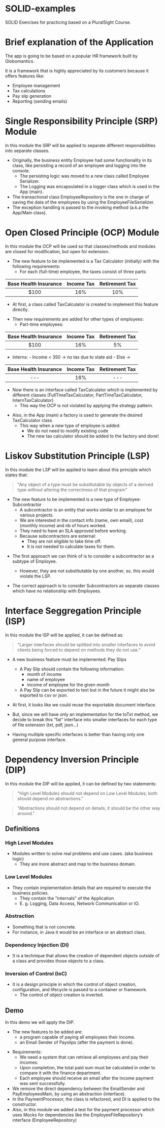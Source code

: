 # SOLID-examples

SOLID Exercises for practicing based on a PluralSight Course.

# Brief explanation of the Application

The app is going to be based on a popular HR framework built by Globomantics.

It is a framework that is highly appreciated by its customers because it offers features like:

- Employee management
- Tax calculations
- Pay slip generation
- Reporting (sending emails)

# Single Responsibility Principle (SRP) Module

In this module the SRP will be applied to separate different responsibilities into separate classes.

- Originally, the business entity Employee had some functionality in its class, like persisting a record of an employee and logging into the console.
  - The persisting logic was moved to a new class called Employee Serializer.
  - The Logging was encapsulated in a logger class which is used in the App (main).
- The transactional class EmployeeRepository is the one in charge of saving the data of the employees by using the EmployeeFileSerializer.
- The exception handling is passed to the invoking method (a.k.a the App/Main class).

# Open Closed Principle (OCP) Module

In this module the OCP will be used so that classes/methods and modules are closed for modification, but open for extension.

- The new feature to be implemented is a Tax Calculator (initially) with the following requirements:
  - For each (full-time) employee, the taxes consist of three parts:

| Base Health Insurance | Income Tax | Retirement Tax |
| :-------------------: | :--------: | :------------: |
|         $100          |    16%     |      10%       |

- At first, a class called TaxCalculator is created to implement this feature directly.

* Then new requirements are added for other types of employees:
  - Part-time employees:

| Base Health Insurance | Income Tax | Retirement Tax |
| :-------------------: | :--------: | :------------: |
|         $100          |    16%     |       5%       |

- Interns: - Income < 350 -> no tax due to state aid - Else ->

| Base Health Insurance | Income Tax | Retirement Tax |
| :-------------------: | :--------: | :------------: |
|          ---          |    16%     |      ---       |

- Now there is an interface called TaxCalculator which is implemented by different classes (FullTimeTaxCalculator, PartTimeTaxCalculator, InternTaxCalculator)
  - This way the OCP is not violated by applying the strategy pattern.

* Also, in the App (main) a factory is used to generate the desired TaxCalculator class
  - This way when a new type of employee is added:
    - We do not need to modify existing code
    - The new tax calculator should be added to the factory and done!

# Liskov Substitution Principle (LSP)

In this module the LSP will be applied to learn about this principle which states that:

> "Any object of a type must be substitutable by objects of a derived type without altering the correctness of that program"

- The new feature to be implemented is a new type of Employee: Subcontractor
  - A subcontractor is an entity that works similar to an employee for various projects.
  - We are interested in the contact info (name, own email), cost (monthly income) and nb of hours worked.
  - They need to have an SLA approved before working.
  - Because subcontractors are external:
    - They are not eligible to take time off.
    - It is not needed to calculate taxes for them.

* The first approach we can think of is to consider a subcontractor as a subtype of Employee.

  - However, they are not substitutable by one another, so, this would violate the LSP.

* The correct approach is to consider Subcontractors as separate classes which have no relationship with Employees.

# Interface Seggregation Principle (ISP)

In this module the ISP will be applied, it can be defined as:

> "Larger interfaces should be splitted into smaller interfaces to avoid clients being forced to depend on methods they do not use."

- A new business feature must be implemented: Pay Slips

  - A Pay Slip should contain the following information:
    - month of income
    - name of employee
    - income of employee for the given month
  - A Pay Slip can be exported to text but in the future it might also be exported to csv or json.

- At first, it looks like we could reuse the exportable document interface.
- But, since we will have only an implementation for the toTxt method, we decide to break this “fat” interface into smaller interfaces for each type of file extension (txt, pdf, json…)
- Having multiple specific interfaces is better than having only one general purpose interface.

# Dependency Inversion Principle (DIP)

In this module the DIP will be applied, it can be defined by two statements:

> "High Level Modules should not depend on Low Level Modules; both should depend on abstractions."

> "Abstractions should not depend on details, it should be the other way around."

## Definitions

### High Level Modules

- Modules written to solve real problems and use cases. (aka business logic)
  - They are more abstract and map to the business domain.

### Low Level Modules

- They contain implementation details that are required to execute the business policies.
  - They contain the "internals" of the Application
  - E. g. Logging, Data Access, Network Communication or IO.

### Abstraction

- Something that is not concrete.
- For instance, in Java it would be an interface or an abstract class.

### Dependency Injection (DI)

- It is a technique that allows the creation of dependent objects outside of a class and provides those objects to a class.

### Inversion of Control (IoC)

- It is a design principle in which the control of object creation, configuration, and lifecycle is passed to a container or framework.
  - The control of object creation is inverted.

## Demo

In this demo we will apply the DIP.

- The new features to be added are:
  - a program capable of paying all employees their income.
  - an Email Sender of Payslips (after the payment is done).

* Requirements:
  - We need a system that can retrieve all employees and pay their incomes.
  - Upon completion, the total paid sum must be calculated in order to compare it with the finance department.
  - Each employee should receive an email after the income payment was sent successfully.
* We remove the direct dependency between the EmailSender and PayEmployeesMain, by using an abstraction (interface).
* In the PaymentProcessor, the class is refactored, and DI is applied to the constructor.
* Also, in this module we added a test for the payment processor which uses Mocks for dependencies like the EmployeeFileRepository’s interface (EmployeeRepository)
